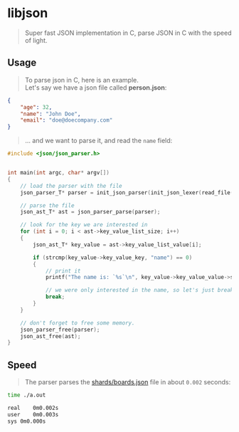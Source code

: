 # libjson
> Super fast JSON implementation in C, parse JSON in C with the speed of light.

## Usage
> To parse json in C, here is an example.  
> Let's say we have a json file called **person.json**:
```json
{
    "age": 32,
    "name": "John Doe",
    "email": "doe@doecompany.com"    
}
```
> ... and we want to parse it,
> and read the `name` field:
```C
#include <json/json_parser.h>


int main(int argc, char* argv[])
{
    // load the parser with the file
    json_parser_T* parser = init_json_parser(init_json_lexer(read_file("shards/person.json")));

    // parse the file
    json_ast_T* ast = json_parser_parse(parser);

    // look for the key we are interested in
    for (int i = 0; i < ast->key_value_list_size; i++)
    {
        json_ast_T* key_value = ast->key_value_list_value[i];

        if (strcmp(key_value->key_value_key, "name") == 0)
        {
            // print it
            printf("The name is: `%s`\n", key_value->key_value_value->string_value);

            // we were only interested in the name, so let's just break.
            break;
        }
    }

    // don't forget to free some memory.
    json_parser_free(parser);
    json_ast_free(ast);
}
```

## Speed
> The parser parses the [shards/boards.json](shards/boards.json) file in about
> `0.002` seconds:
```bash
time ./a.out

real	0m0.002s
user	0m0.003s
sys	0m0.000s
```
